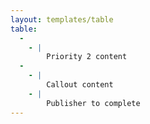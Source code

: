 ```yaml
---
layout: templates/table
table:
  -
    - |
        Priority 2 content
  -
    - |
        Callout content
    - |
        Publisher to complete
---
```

